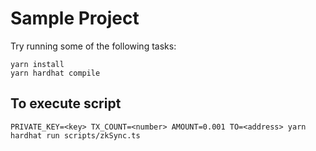 # Sample Project

Try running some of the following tasks:

```shell
yarn install
yarn hardhat compile
```

## To execute script
`PRIVATE_KEY=<key> TX_COUNT=<number> AMOUNT=0.001 TO=<address> yarn hardhat run scripts/zkSync.ts`
